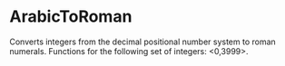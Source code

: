 # ArabicToRoman
Converts integers from the decimal positional number system to roman numerals.
Functions for the following set of integers: <0,3999>.